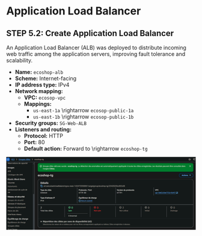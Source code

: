 # Application Load Balancer

## STEP 5.2: Create Application Load Balancer

An Application Load Balancer (ALB) was deployed to distribute incoming web traffic among the application servers, improving fault tolerance and scalability.

* **Name:** `ecoshop-alb`
* **Scheme:** Internet-facing
* **IP address type:** IPv4
* **Network mapping:**
    * **VPC:** `ecosop-vpc`
    * **Mappings:**
        * `us-east-1a` <span class="math-inline">\\rightarrow</span> `ecosop-public-1a`
        * `us-east-1b` <span class="math-inline">\\rightarrow</span> `ecosop-public-1b`
* **Security groups:** `SG-Web-ALB`
* **Listeners and routing:**
    * **Protocol:** HTTP
    * **Port:** 80
    * **Default action:** Forward to <span class="math-inline">\\rightarrow</span> `ecoshop-tg`

![Load Balancer Active State](../images/alb-active.png)
